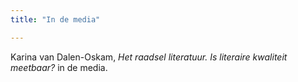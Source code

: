 ```yaml
---
title: "In de media"

---
```


Karina van Dalen-Oskam,  *Het raadsel literatuur. Is literaire kwaliteit meetbaar?* in de media.
